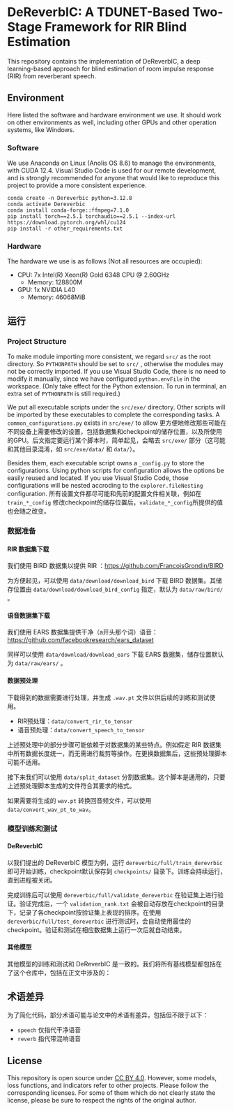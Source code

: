 # DeReverbIC: A TDUNET-Based Two-Stage Framework for RIR Blind Estimation

This repository contains the implementation of DeReverbIC, a deep learning-based approach for blind estimation of room impulse response (RIR) from reverberant speech.

## Environment

Here listed the software and hardware environment we use. It should work on other environments as well, including other GPUs and other operation systems, like Windows.

### Software

We use Anaconda on Linux (Anolis OS 8.6) to manage the environments, with CUDA 12.4. Visual Studio Code is used for our remote development, and is strongly recommended for anyone that would like to reproduce this project to provide a more consistent experience.

```shell
conda create -n Dereverbic python=3.12.8
conda activate Dereverbic
conda install conda-forge::ffmpeg=7.1.0
pip install torch==2.5.1 torchaudio==2.5.1 --index-url https://download.pytorch.org/whl/cu124
pip install -r other_requirements.txt
```

### Hardware

The hardware we use is as follows (Not all resources are occupied):

- CPU: 7x Intel(R) Xeon(R) Gold 6348 CPU @ 2.60GHz
    - Memory: 128800M
- GPU: 1x NVIDIA L40
    - Memory: 46068MiB

## 运行

### Project Structure

To make module importing more consistent, we regard `src/` as the root directory. So `PYTHONPATH` should be set to `src/` , otherwise the modules may not be correctly imported. If you use Visual Studio Code, there is no need to modify it manually, since we have configured `python.envFile` in the workspace. (Only take effect for the Python extension. To run in terminal, an extra set of `PYTHONPATH` is still required.)

We put all executable scripts under the `src/exe/` directory. Other scripts will be imported by these executables to complete the corresponding tasks. A `common_configurations.py` exists in `src/exe/` to allow 更方便地修改那些可能在不同设备上需要修改的设置，包括数据集和checkpoint的储存位置，以及所使用的GPU。后文指定要运行某个脚本时，简单起见，会略去 `src/exe/` 部分（这可能和其他目录混淆，如 `src/exe/data/` 和 `data/`）。

Besides them, each executable script owns a `_config.py` to store the configurations. Using python scripts for configuration allows the options be easily reused and located. If you use Visual Studio Code, those configurations will be nested accroding to the `explorer.fileNesting` configuration. 所有设置文件都尽可能和先前的配置文件相关联，例如在 `train_*_config` 修改checkpoint的储存位置后，`validate_*_config`所提供的值也会随之改变。

### 数据准备

#### RIR 数据集下载

我们使用 BIRD 数据集以提供 RIR ：https://github.com/FrancoisGrondin/BIRD

为方便起见，可以使用 `data/download/download_bird` 下载 BIRD 数据集。其储存位置由 `data/download/download_bird_config` 指定，默认为 `data/raw/bird/` 。

#### 语音数据集下载

我们使用 EARS 数据集提供干净（a开头那个词）语音： https://github.com/facebookresearch/ears_dataset

同样可以使用 `data/download/download_ears` 下载 EARS 数据集，储存位置默认为 `data/raw/ears/` 。

#### 数据预处理

下载得到的数据需要进行处理，并生成 `.wav.pt` 文件以供后续的训练和测试使用。

- RIR预处理：`data/convert_rir_to_tensor`
- 语音预处理：`data/convert_speech_to_tensor`

上述预处理中的部分步骤可能依赖于对数据集的某些特点。例如假定 RIR 数据集中所有数据长度统一，而无需进行裁剪等操作。在更换数据集后，这些预处理脚本可能不适用。

接下来我们可以使用 `data/split_dataset` 分割数据集。这个脚本是通用的，只要上述预处理脚本生成的文件符合其要求的格式。

如果需要将生成的 `wav.pt` 转换回音频文件，可以使用 `data/convert_wav_pt_to_wav`。

### 模型训练和测试

#### DeReverbIC

以我们提出的 DeReverbIC 模型为例，运行 `dereverbic/full/train_derevrbic` 即可开始训练，checkpoint默认保存到 `checkpoints/` 目录下。训练会持续运行，直到进程被关闭。

完成训练后可以使用 `dereverbic/full/validate_dereverbic` 在验证集上进行验证。验证完成后，一个 `validation_rank.txt` 会被自动存放在checkpoint的目录下，记录了各checkpoint按验证集上表现的排序。在使用 `dereverbic/full/test_dereverbic` 进行测试时，会自动使用最佳的checkpoint。验证和测试在相应数据集上运行一次后就自动结束。

#### 其他模型

其他模型的训练和测试和 DeReverbIC 是一致的。我们将所有基线模型都包括在了这个仓库中，包括在正文中涉及的：


## 术语差异

为了简化代码，部分术语可能与论文中的术语有差异，包括但不限于以下：
- `speech` 仅指代干净语音
- `reverb` 指代带混响语音

## License

This repository is open source under [CC BY 4.0](https://creativecommons.org/licenses/by/4.0/). However, some models, loss functions, and indicators refer to other projects. Please follow the corresponding licenses. For some of them which do not clearly state the license, please be sure to respect the rights of the original author.
